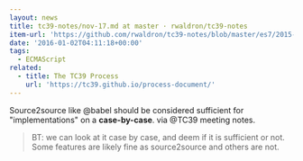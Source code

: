 ```yaml
---
layout: news
title: tc39-notes/nov-17.md at master · rwaldron/tc39-notes
item-url: 'https://github.com/rwaldron/tc39-notes/blob/master/es7/2015-11/nov-17.md#async-functions-stage-4-process-discussion-bt'
date: '2016-01-02T04:11:18+00:00'
tags:
  - ECMAScript
related:
  - title: The TC39 Process
    url: 'https://tc39.github.io/process-document/'
---
```

Source2source like @babel should be considered sufficient for "implementations" on a **case-by-case**.
via @TC39 meeting notes.

> BT: we can look at it case by case, and deem if it is sufficient or not. Some features are likely fine as source2source and others are not.

